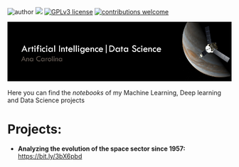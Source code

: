 
![author](https://img.shields.io/badge/author-anacarolinaz-red.svg) [![](https://img.shields.io/badge/python-3.7+-blue.svg)](https://www.python.org/downloads/release/python-365/) [![GPLv3 license](https://img.shields.io/badge/License-GPLv3-blue.svg)](http://perso.crans.org/besson/LICENSE.html) [![contributions welcome](https://img.shields.io/badge/contributions-welcome-brightgreen.svg?style=flat)](https://github.com/carlosfab/data_science/issues)

<p align="center">
  <img src="banner1.png" >
</p>


<p>Here you can find the <i>notebooks</i> of my Machine Learning, Deep learning and Data Science projects</p>

<b><h1>Projects:</h1></b>

* **Analyzing the evolution of the space sector since 1957:** https://bit.ly/3bX6pbd

